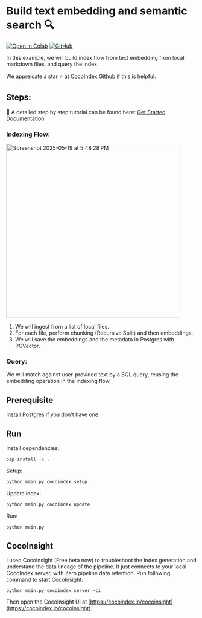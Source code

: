 # Build text embedding and semantic search 🔍
[![Open In Colab](https://colab.research.google.com/assets/colab-badge.svg)](https://colab.research.google.com/github/cocoindex-io/cocoindex/blob/main/examples/text_embedding/Text_Embedding.ipynb)
[![GitHub](https://img.shields.io/github/stars/cocoindex-io/cocoindex?color=5B5BD6)](https://github.com/cocoindex-io/cocoindex)

In this example, we will build index flow from text embedding from local markdown files, and query the index.

We appreicate a star ⭐ at [CocoIndex Github](https://github.com/cocoindex-io/cocoindex) if this is helpful.

## Steps:
🌱 A detailed step by step tutorial can be found here: [Get Started Documentation](https://cocoindex.io/docs/getting_started/quickstart)

### Indexing Flow:
<img width="461" alt="Screenshot 2025-05-19 at 5 48 28 PM" src="https://github.com/user-attachments/assets/b6825302-a0c7-4b86-9a2d-52da8286b4bd" />

1. We will ingest from a list of local files.
2. For each file, perform chunking (Recursive Split) and then embeddings. 
3. We will save the embeddings and the metadata in Postgres with PGVector.
   
### Query:
We will match against user-provided text by a SQL query, reusing the embedding operation in the indexing flow.


## Prerequisite

[Install Postgres](https://cocoindex.io/docs/getting_started/installation#-install-postgres) if you don't have one.

## Run

Install dependencies:

```bash
pip install -e .
```

Setup:

```bash
python main.py cocoindex setup
```

Update index:

```bash
python main.py cocoindex update
```

Run:

```bash
python main.py
```

## CocoInsight

I used CocoInsight (Free beta now) to troubleshoot the index generation and understand the data lineage of the pipeline. 
It just connects to your local CocoIndex server, with Zero pipeline data retention. Run following command to start CocoInsight:

```
python main.py cocoindex server -ci
```

Then open the CocoInsight UI at [https://cocoindex.io/cocoinsight](https://cocoindex.io/cocoinsight).


